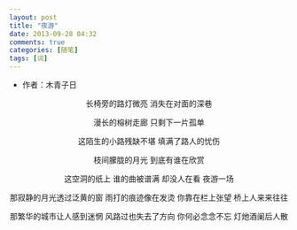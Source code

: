 ```yaml
---
layout: post
title: "夜游"
date: 2013-09-28 04:32
comments: true
categories: [随笔]
tags: [词]
---
```


<!--more-->

* 作者：木青子日

<center>

长椅旁的路灯微亮
消失在对面的深巷

漫长的榕树走廊
只剩下一片孤单

这陌生的小路残缺不堪
填满了路人的忧伤

枝间朦胧的月光
到底有谁在欣赏

这空洞的纸上
谁的曲被谱满
却没人在看
夜游一场

那寂静的月光透过泛黄的窗
雨打的痕迹像在发烫
你靠在栏上张望
桥上人来来往往

那繁华的城市让人感到迷惘
风路过也失去了方向
你何必念念不忘
灯灺酒阑后人散

</center>
